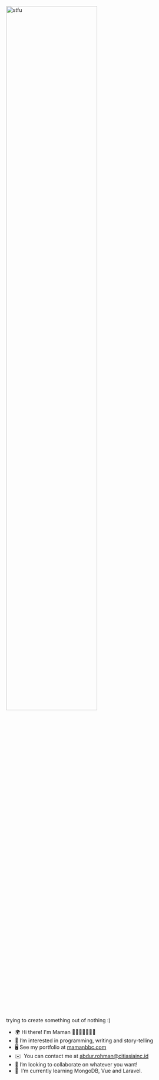 <img src="https://media.giphy.com/media/zOvBKUUEERdNm/giphy.gif](https://user-images.githubusercontent.com/75215687/210893599-4ba681c5-4676-4f51-8006-ae7ff96809b2.gif" alt="stfu" width="70%"/>

trying to create something out of nothing :)

* 🌍  Hi there! I'm Maman 👨🏻‍💻🦖🧑🏻‍🦱
* 👀  I’m interested in programming, writing and story-telling
* 🖥️  See my portfolio at [mamanbbc.com](https://mamanbbc.vercel.app/)
* ✉️  You can contact me at [abdur.rohman@citiasiainc.id](mailto:abdur.rohman@citiasiainc.id)
* 💞️  I’m looking to collaborate on whatever you want!
* 🧠  I’m currently learning MongoDB, Vue and Laravel.


